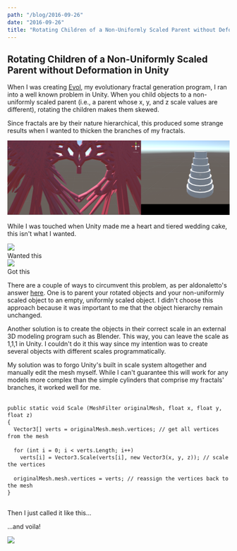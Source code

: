 ```yaml
---
path: "/blog/2016-09-26"
date: "2016-09-26"
title: "Rotating Children of a Non-Uniformly Scaled Parent without Deformation in Unity"
---
```


## Rotating Children of a Non-Uniformly Scaled Parent without Deformation in Unity

When I was creating <a href="https://drive.google.com/drive/u/1/folders/0B3awpsZxDZ3mMWJ0OXZYM2tMcjQ">Evol</a>, my evolutionary fractal generation program, I ran into a well known problem in Unity. When you child objects to a non-uniformly scaled parent (i.e., a parent whose x, y, and z scale values are different), rotating the children makes them skewed.

Since fractals are by their nature hierarchical, this produced some strange results when I wanted to thicken the branches of my fractals. 

![image](heartcake.png)

While I was touched when Unity made me a heart and tiered wedding cake, this isn't what I wanted.

<img src="https://raw.githubusercontent.com/CalebRollins/CalebRollins.github.io/master/img/blog/blog4.PNG" class="center">
<div class="caption">Wanted this</div>

<img src="https://raw.githubusercontent.com/CalebRollins/CalebRollins.github.io/master/img/blog/blog3.PNG" class="center">
<div class="caption">Got this</div>  

There are a couple of ways to circumvent this problem, as per aldonaletto's answer [here](http://answers.unity3d.com/questions/197739/object-skewing-on-rotation.html). One is to parent your rotated objects and your non-uniformly scaled object to an empty, uniformly scaled object. I didn't choose this approach because it was important to me that the object hierarchy remain unchanged.

Another solution is to create the objects in their correct scale in an external 3D modeling program such as Blender. This way, you can leave the scale as 1,1,1 in Unity. I couldn't do it this way since my intention was to create several objects with different scales programmatically. 

My solution was to forgo Unity's built in scale system altogether and manually edit the mesh myself. While I can't guarantee this will work for any models more complex than the simple cylinders that comprise my fractals' branches, it worked well for me.

<pre>
<code>
public static void Scale (MeshFilter originalMesh, float x, float y, float z)
{
  Vector3[] verts = originalMesh.mesh.vertices; // get all vertices from the mesh

  for (int i = 0; i < verts.Length; i++)
    verts[i] = Vector3.Scale(verts[i], new Vector3(x, y, z)); // scale the vertices
    
  originalMesh.mesh.vertices = verts; // reassign the vertices back to the mesh
}
</code>
</pre>

Then I just called it like this...

...and voila!

<img src="https://raw.githubusercontent.com/CalebRollins/CalebRollins.github.io/master/img/blog/blogimg.PNG" class="center">